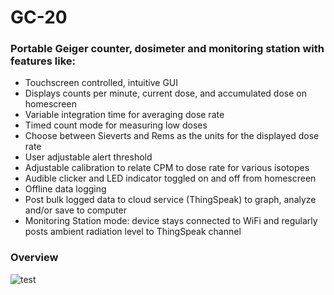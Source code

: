 # GC-20
### Portable Geiger counter, dosimeter and monitoring station with features like:
- Touchscreen controlled, intuitive GUI
- Displays counts per minute, current dose, and accumulated dose on homescreen
- Variable integration time for averaging dose rate
- Timed count mode for measuring low doses
- Choose between Sieverts and Rems as the units for the displayed dose rate
- User adjustable alert threshold
- Adjustable calibration to relate CPM to dose rate for various isotopes
- Audible clicker and LED indicator toggled on and off from homescreen
- Offline data logging
- Post bulk logged data to cloud service (ThingSpeak) to graph, analyze and/or save to computer
- Monitoring Station mode: device stays connected to WiFi and regularly posts ambient radiation level to ThingSpeak channel

### Overview

![test](https://github.com/pra22/GC-20/Images/homepage.jpg)
